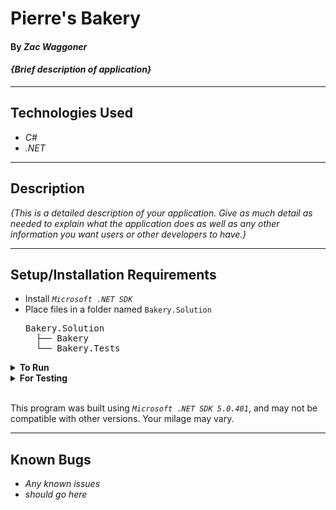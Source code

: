 # Pierre's Bakery

#### By _**Zac Waggoner**_  

#### _{Brief description of application}_  

---
## Technologies Used

* _C#_
* _.NET_

---
## Description

_{This is a detailed description of your application. Give as much detail as needed to explain what the application does as well as any other information you want users or other developers to have.}_

---
## Setup/Installation Requirements

* Install *`Microsoft .NET SDK`*
* Place files in a folder named `Bakery.Solution`
    <pre>Bakery.Solution
    ├── Bakery
    └── Bakery.Tests</pre>
<details>
<summary><strong>To Run</strong></summary>
Navigate to  
   <pre>Bakery.Solution
   ├── <strong>Bakery</strong>
   └── Bakery.Tests</pre>

Run `$ dotnet run` in the console
</details>

<details>
<summary><strong>For Testing</strong></summary>
Navigate to  
    <pre>Bakery.Solution
    ├── Bakery
    └── <strong>Bakery.Tests</strong></pre>

Run `$ dotnet test` in the console

</details>
<br>

This program was built using *`Microsoft .NET SDK 5.0.401`*, and may not be compatible with other versions. Your milage may vary.

---
## Known Bugs

* _Any known issues_
* _should go here_